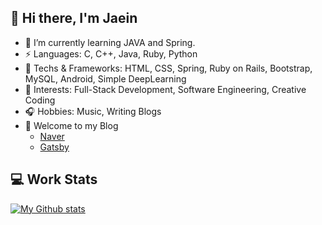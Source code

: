 ## 👋 Hi there, I'm Jaein

<!--
**yoo-jaein/yoo-jaein** is a ✨ _special_ ✨ repository because its `README.md` (this file) appears on your GitHub profile.-->
- 🌱 I’m currently learning JAVA and Spring.
- ⚡ Languages: C, C++, Java, Ruby, Python
- 💬 Techs & Frameworks: HTML, CSS, Spring, Ruby on Rails, Bootstrap, MySQL, Android, Simple DeepLearning
- 📌 Interests: Full-Stack Development, Software Engineering, Creative Coding
- 🎧 Hobbies: Music, Writing Blogs
- 📗 Welcome to my Blog 
  + [Naver](https://blog.naver.com/y_jaein)
  + [Gatsby](https://kamyu.netlify.app/)
  
## 💻 Work Stats  
  [![My Github stats](https://github-readme-stats.vercel.app/api?username=yoo-jaein)](https://github.com/anuraghazra/github-readme-stats)
  
